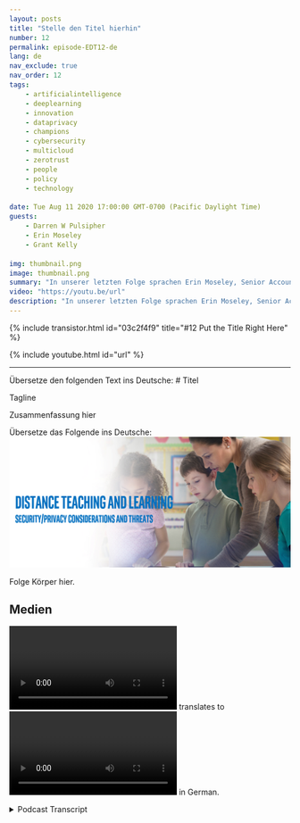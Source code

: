 ```yaml
---
layout: posts
title: "Stelle den Titel hierhin"
number: 12
permalink: episode-EDT12-de
lang: de
nav_exclude: true
nav_order: 12
tags:
    - artificialintelligence
    - deeplearning
    - innovation
    - dataprivacy
    - champions
    - cybersecurity
    - multicloud
    - zerotrust
    - people
    - policy
    - technology

date: Tue Aug 11 2020 17:00:00 GMT-0700 (Pacific Daylight Time)
guests:
    - Darren W Pulsipher
    - Erin Moseley
    - Grant Kelly

img: thumbnail.png
image: thumbnail.png
summary: "In unserer letzten Folge sprachen Erin Moseley, Senior Account Executive für Bildung bei Intel, und Grant Kelly, Solution Architect für Bildung bei Intel, zusammen mit Darren über die technologischen Herausforderungen und Optionen beim Fernlernen. In dieser Folge gehen wir tiefer auf Datenschutz- und Sicherheitsbedrohungen und Lösungen ein."
video: "https://youtu.be/url"
description: "In unserer letzten Folge sprachen Erin Moseley, Senior Account Executive für Bildung bei Intel, und Grant Kelly, Solution Architect für Bildung bei Intel, zusammen mit Darren über die technologischen Herausforderungen und Optionen beim Fernlernen. In dieser Folge gehen wir tiefer auf Datenschutz- und Sicherheitsbedrohungen und Lösungen ein."
---
```


<div>
{% include transistor.html id="03c2f4f9" title="#12 Put the Title Right Here" %}

{% include youtube.html id="url" %}
</div>

---

Übersetze den folgenden Text ins Deutsche: # Titel

Tagline

Zusammenfassung hier

Übersetze das Folgende ins Deutsche: ![Episode-Bild](./Thumbnail.png)

Folge Körper hier.

## Medien

<video src='url'></video> translates to <video src='URL'></video> in German.



<details>
<summary> Podcast Transcript </summary>

<p></p>

</details>
